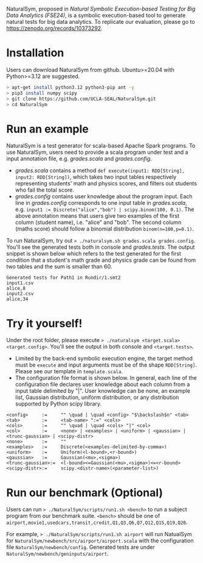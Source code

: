 NaturalSym, proposed in *Natural Symbolic Execution-based Testing for Big Data Analytics (FSE24)*, is a symbolic execution-based tool to generate natural tests for big data analytics. To replicate our evaluation, please go to https://zenodo.org/records/10373292.

# Installation
Users can download NaturalSym from github. Ubuntu>=20.04 with Python>=3.12 are suggested.
```bash
> apt-get install python3.12 python3-pip ant -y
> pip3 install numpy scipy
> git clone https://github.com/UCLA-SEAL/NaturalSym.git
> cd NaturalSym
```

# Run an example
NaturalSym is a test generator for scala-based Apache Spark programs. To use NaturalSym, users need to provide a scala program under test and a input annotation file, e.g. *grades.scala* and *grades.config*.
- *grades.scala* contains a method `def execute(input1: RDD[String], input2: RDD[String])`, which takes two input tables respectively representing students' math and physics scores, and filters out students who fail the total score.
- *grades.config* contains user knowledge about the program input. Each line in *grades.config* corresponds to one input table in *grades.scala*, e.g. `input1 := Discrete("alice","bob") | scipy.binom(100, 0.1)`.
The above annotation means that users give two examples of the first column (student name), i.e. "alice" and "bob". The second column (maths score) should follow a binomial distribution `binom(n=100,p=0.1)`.

To run NaturalSym, try out `> ./naturalsym.sh grades.scala grades.config`. You'll see the generated tests both in console and *grades.tests*. The output snippet is shown below which refers to the test generated for the first condition that a student's math grade and physics grade can be found from two tables and the sum is smaller than 60.
```
Generated tests for Path1 in Rundir/1.smt2
input1.csv
alice,8
input2.csv
alice,34
```

# Try it yourself!

Under the root folder, please execute `> ./naturalsym <target.scala> <target.config>`. You'll see the output in both console and `<target.tests>`. 
- Limited by the back-end symbolic execution engine, the target method must be `execute` and input arguments must be of the shape `RDD[String]`. Please see our template in `template.scala`.
- The configuration file format is shown below. In general, each line of the configuration file declares user knowledge about each column from a input table delimited by "|". User knowledge can be none, an example list, Gaussian distribution, uniform distribution, or any distribution supported by Python scipy library.
```
<config>     :=     "" \quad | \quad <config> "$\backslash$n" <tab>
<tab>        :=     <tab-name> ":=" <cols>
<cols>       :=     "" \quad | \quad <cols> "|" <col>
<col>        :=     <none> | <examples> | <uniform> | <gaussian> | <trunc-gaussian> | <scipy-distr>
<none>       :=     ""
<examples>   :=     Discrete(<examples-delimited-by-comma>)
<uniform>    :=     Uniform(<l-bound>,<r-bound>)
<gaussian>   :=     Gaussian(<mu>,<sigma>)
<trunc-gaussian>:=  <l-bound><=Gaussian(<mu>,<sigma>)<=<r-bound>
<scipy-distr>:=     scipy.<distr-name>(<parameter-list>)
```

# Run our benchmark (Optional)
Users can run `> ./NaturalSym/scripts/run1.sh <bench>` to run a subject program from our benchmark suite. `<bench>` should be one of `airport,movie1,usedcars,transit,credit,Q1,Q3,Q6,Q7,Q12,Q15,Q19,Q20`.

For example, `> ./NaturalSym/scripts/run1.sh airport` will run NatualSym for `NaturalSym/newbench/src/airport/airport.scala` with the configuration file `NaturalSym/newbench/config`. Generated tests are under `NaturalSym/newbench/geninputs/airport`.